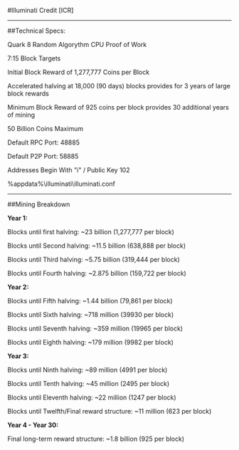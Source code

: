 #Illuminati Credit [ICR]

--------------------------------------------------

##Technical Specs:

Quark 8 Random Algorythm CPU Proof of Work

7:15 Block Targets

Initial Block Reward of 1,277,777 Coins per Block

Accelerated halving at 18,000 (90 days) blocks provides for 3 years of large block rewards

Minimum Block Reward of 925 coins per block provides 30 additional years of mining

50 Billion Coins Maximum

Default RPC Port: 48885

Default P2P Port: 58885

Addresses Begin With "i" / Public Key 102

%appdata%\illuminati\illuminati.conf

--------------------------------------------------

##Mining Breakdown 

**Year 1:**

Blocks until first halving: ~23 billion (1,277,777 per block)

Blocks until Second halving: ~11.5 billion (638,888 per block)

Blocks until Third halving: ~5.75 billion (319,444 per block)

Blocks until Fourth halving: ~2.875 billion (159,722 per block)

**Year 2:**

Blocks until Fifth halving: ~1.44 billion (79,861 per block)

Blocks until Sixth halving: ~718 million (39930 per block)

Blocks until Seventh halving: ~359 million (19965 per block)

Blocks until Eighth halving: ~179 million (9982 per block)

**Year 3:**

Blocks until Ninth halving: ~89 million (4991 per block)

Blocks until Tenth halving: ~45 million (2495 per block)

Blocks until Eleventh halving: ~22 million (1247 per block)

Blocks until Twelfth/Final reward structure: ~11 million (623 per block)

**Year 4 - Year 30:**

Final long-term reward structure: ~1.8 billion (925 per block)
